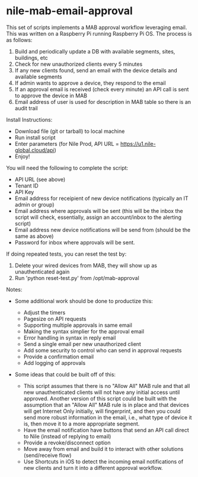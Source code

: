 # nile-mab-email-approval
This set of scripts implements a MAB approval workflow leveraging email.  This was written on a Raspberry Pi running Raspberry Pi OS.  The process is as follows:

1.  Build and periodically update a DB with available segments, sites, buildings, etc
2.  Check for new unauthorized clients every 5 minutes
3.  If any new clients found, send an email with the device details and available segments
4.  If admin wants to approve a device, they respond to the email
5.  If an approval email is received (check every minute) an API call is sent to approve the device in MAB
6.  Email address of user is used for description in MAB table so there is an audit trail

Install Instructions:
- Download file (git or tarball) to local machine
- Run install script
- Enter parameters (for Nile Prod, API URL = https://u1.nile-global.cloud/api)
- Enjoy!

You will need the following to complete the script:
- API URL (see above)
- Tenant ID
- API Key
- Email address for receipient of new device notifications (typically an IT admin or group)
- Email address where approvals will be sent (this will be the inbox the script will check, essentially, assign an account/inbox to the alerting script)
- Email address new device notifications will be send from (should be the same as above)
- Password for inbox where approvals will be sent.

If doing repeated tests, you can reset the test by:

1. Delete your wired devices from MAB, they will show up as unauthenticated again
2. Run 'python reset-test.py' from /opt/mab-approval

Notes:

- Some additional work should be done to productize this:
  - Adjust the timers
  - Pagesize on API requests
  - Supporting multiple approvals in same email
  - Making the syntax simplier for the approval email
  - Error handling in syntax in reply email
  - Send a single email per new unauthorized client
  - Add some security to control who can send in approval requests
  - Provide a confirmation email
  - Add logging of approvals
 
- Some ideas that could be built off of this:
  - This script assumes that there is no "Allow All" MAB rule and that all new unauthenticated clients will not have any initial access until approved.  Another version of this script could be built with the assumption that an "Allow All" MAB rule is in place and that devices will get Internet Only initially, will fingerprint, and then you could send more robust information in the email, i.e., what type of device it is, then move it to a more appropriate segment.
  - Have the email notification have buttons that send an API call direct to Nile (instead of replying to email)
  - Provide a revoke/disconnect option
  - Move away from email and build it to interact with other solutions (send/receive flow)
  - Use Shortcuts in iOS to detect the incoming email notifications of new clients and turn it into a different approval workflow.
  
